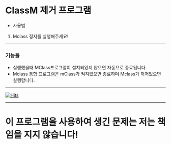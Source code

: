 # ClassM 제거 프로그램


* 사용법

1. Mclass 정지를 실행해주세요!


***
### 기능들
* 실행했을때 MClass프로그램이 설치되있지 않으면 자동으로 종료됩니다.
* Mclass 통합 프로그램은 mClass가 켜져있으면 종료하며 Mclass가 꺼저있으면 실행합니다.
***
[![Hits](https://hits.seeyoufarm.com/api/count/incr/badge.svg?url=https%3A%2F%2Fgithub.com%2Fliiililiil%2FDEl_ClassM&count_bg=%2379C83D&title_bg=%23555555&icon=qwiklabs.svg&icon_color=%23E7E7E7&title=%EC%A1%B0%ED%9A%8C%EC%88%98&edge_flat=false)](https://hits.seeyoufarm.com)


***
# 이 프로그램을 사용하여 생긴 문제는 저는 책임을 지지 않습니다!
